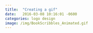 ```yaml
---
title:  "Creating a gif"
date:   2016-03-08 10:16:01 -0600
categories: logo design
image: /img/BookScribbles_Animated.gif
---
```


